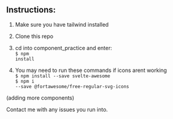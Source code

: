 ## Instructions:
 
1) Make sure you have tailwind installed
 
2) Clone this repo
 
3) cd into component_practice and enter: <br>
    <code>$ npm install</code>
 
4) You may need to run these commands if icons arent working <br>
    <code>$ npm install --save svelte-awesome</code> <br>
    <code>$ npm i --save @fortawesome/free-regular-svg-icons</code>

(adding more components)

Contact me with any issues you run into.
